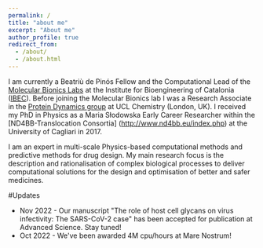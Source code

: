 ```yaml
---
permalink: /
title: "about me"
excerpt: "About me"
author_profile: true
redirect_from: 
  - /about/
  - /about.html
---
```


I am currently a Beatriù de Pinós Fellow and the Computational Lead of the [Molecular Bionics Labs](https://www.molecularbionics.org) at the Institute for Bioengineering of Catalonia ([IBEC](https://ibecbarcelona.eu)). Before joining the Molecular Bionics lab I was a Research Associate in the [Protein Dynamics group](http://www.gervasiolab.com) at UCL Chemistry (London, UK). I received my PhD in Physics as a Maria Słodowska Early Career Researcher within the [ND4BB-Translocation Consortia] (http://www.nd4bb.eu/index.php)  at the University of Cagliari in 2017. 

I am an expert in multi-scale Physics-based computational methods and predictive methods for drug design. My main research focus is the description and rationalisation of complex biological processes to deliver computational solutions for the design and optimisation of better and safer medicines. 

#Updates
*  Nov 2022  - Our manuscript "The role of host cell glycans on virus infectivity: The SARS-CoV-2 case" has been accepted for publication at Advanced Science. Stay tuned!
*  Oct 2022  - We've been awarded 4M cpu/hours at Mare Nostrum!
 


